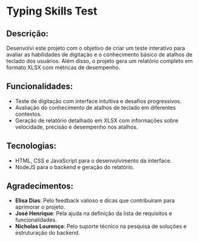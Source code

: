 # Typing Skills Test

## Descrição:
Desenvolvi este projeto com o objetivo de criar um teste interativo para avaliar as habilidades de digitação e o conhecimento básico de atalhos de teclado dos usuários. Além disso, o projeto gera um relatório completo em formato XLSX com métricas de desempenho.

## Funcionalidades:
- Teste de digitação com interface intuitiva e desafios progressivos.
- Avaliação do conhecimento de atalhos de teclado em diferentes contextos.
- Geração de relatório detalhado em XLSX com informações sobre velocidade, precisão e desempenho nos atalhos.

## Tecnologias:
- HTML, CSS e JavaScript para o desenvolvimento da interface.
- NodeJS para o backend e geração do relatório.

## Agradecimentos:
- **Elisa Dias**: Pelo feedback valioso e dicas que contribuíram para aprimorar o projeto.
- **José Henrique**: Pela ajuda na definição da lista de requisitos e funcionalidades.
- **Nicholas Lourenço**: Pelo suporte técnico na pesquisa de soluções e estruturação do backend.
